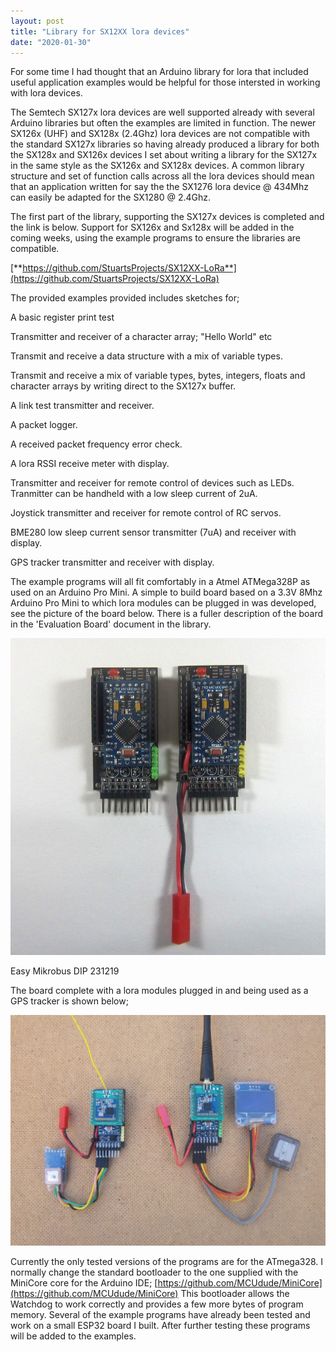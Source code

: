```yaml
---
layout: post
title: "Library for SX12XX lora devices"
date: "2020-01-30"
---
```


For some time I had thought that an Arduino library for lora that included useful application examples would be helpful for those intersted in working with lora devices.

The Semtech SX127x lora devices are well supported already with several Arduino libraries but often the examples are limited in function. The newer SX126x (UHF) and SX128x (2.4Ghz) lora devices are not compatible with the standard SX127x libraries so having already produced a library for both the SX128x and SX126x devices I set about writing a library for the SX127x in the same style as the SX126x and SX128x devices. A common library structure and set of function calls across all the lora devices should mean that an application written for say the the SX1276 lora device @ 434Mhz can easily be adapted for the SX1280 @ 2.4Ghz.

The first part of the library, supporting the SX127x devices is completed and the link is below. Support for SX126x and Sx128x will be added in the coming weeks, using the example programs to ensure the libraries are compatible.

[**https://github.com/StuartsProjects/SX12XX-LoRa**](https://github.com/StuartsProjects/SX12XX-LoRa)

The provided examples provided includes sketches for;

A basic register print test

Transmitter and receiver of a character array; "Hello World" etc

Transmit and receive a data structure with a mix of variable types.

Transmit and receive a mix of variable types, bytes, integers, floats and character arrays by writing direct to the SX127x buffer.

A link test transmitter and receiver.

A packet logger.

A received packet frequency error check.

A lora RSSI receive meter with display.

Transmitter and receiver for remote control of devices such as LEDs. Tranmitter can be handheld with a low sleep current of 2uA.

Joystick transmitter and receiver for remote control of RC servos.

BME280 low sleep current sensor transmitter (7uA) and receiver with display.

GPS tracker transmitter and receiver with display.

The example programs will all fit comfortably in a Atmel ATMega328P as used on an Arduino Pro Mini. A simple to build board based on a 3.3V 8Mhz Arduino Pro Mini to which lora modules can be plugged in was developed, see the picture of the board below. There is a fuller description of the board in the 'Evaluation Board' document in the library.

![](/images/Easy_Mikrobus_Assembled.jpg)

Easy Mikrobus DIP 231219

The board complete with a lora modules plugged in and being used as a GPS tracker is shown below;

![](/images/Easy_Mikrobus_GPS_Tracker-1024x750.jpg)

Currently the only tested versions of the programs are for the ATmega328. I normally change the standard bootloader to the one supplied with the MiniCore core for the Arduino IDE; [https://github.com/MCUdude/MiniCore](https://github.com/MCUdude/MiniCore) This bootloader allows the Watchdog to work correctly and provides a few more bytes of program memory. Several of the example programs have already been tested and work on a small ESP32 board I built. After further testing these programs will be added to the examples.
